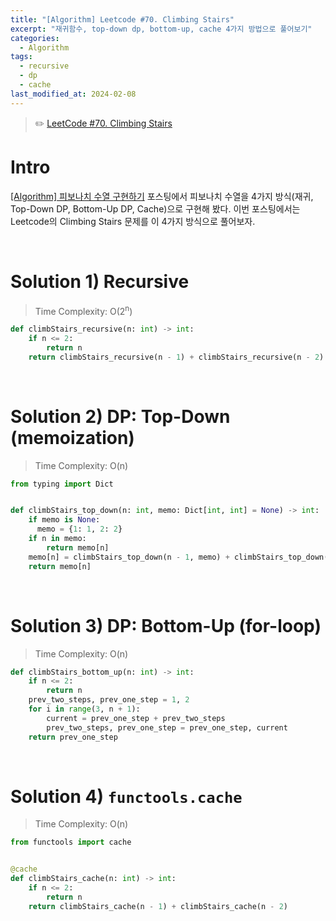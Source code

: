 ```yaml
---
title: "[Algorithm] Leetcode #70. Climbing Stairs"
excerpt: "재귀함수, top-down dp, bottom-up, cache 4가지 방법으로 풀어보기"
categories:
  - Algorithm
tags:
  - recursive
  - dp
  - cache
last_modified_at: 2024-02-08
---
```


> ✏️ [LeetCode #70. Climbing Stairs](https://leetcode.com/problems/climbing-stairs/)

# Intro

[[Algorithm] 피보나치 수열 구현하기](https://aijinsol.github.io/algorithm/fibonacci/) 포스팅에서 피보나치 수열을 4가지 방식(재귀, Top-Down DP, Bottom-Up DP, Cache)으로 구현해 봤다. 이번 포스팅에서는 Leetcode의 Climbing Stairs 문제를 이 4가지 방식으로 풀어보자.

<br>

# Solution 1) Recursive

> Time Complexity: O(2<sup>n</sup>)

```python
def climbStairs_recursive(n: int) -> int:
    if n <= 2:
        return n
    return climbStairs_recursive(n - 1) + climbStairs_recursive(n - 2)
```

<br>

# Solution 2) DP: Top-Down (memoization)

> Time Complexity: O(n)

```python
from typing import Dict


def climbStairs_top_down(n: int, memo: Dict[int, int] = None) -> int:
    if memo is None:
      memo = {1: 1, 2: 2}
    if n in memo:
        return memo[n]
    memo[n] = climbStairs_top_down(n - 1, memo) + climbStairs_top_down(n - 2, memo)
    return memo[n]
```

<br>

# Solution 3) DP: Bottom-Up (for-loop)

> Time Complexity: O(n)

```python
def climbStairs_bottom_up(n: int) -> int:
    if n <= 2:
        return n
    prev_two_steps, prev_one_step = 1, 2
    for i in range(3, n + 1):
        current = prev_one_step + prev_two_steps
        prev_two_steps, prev_one_step = prev_one_step, current
    return prev_one_step
```

<br>

# Solution 4) `functools.cache`

> Time Complexity: O(n)

```python
from functools import cache


@cache
def climbStairs_cache(n: int) -> int:
    if n <= 2:
        return n
    return climbStairs_cache(n - 1) + climbStairs_cache(n - 2)
```
